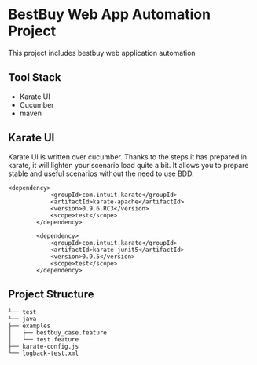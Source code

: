 # BestBuy Web App Automation Project

This project includes bestbuy web application automation

## Tool Stack

* Karate UI
* Cucumber
* maven

## Karate UI

Karate UI is written over cucumber.
Thanks to the steps it has prepared in karate, it will lighten your scenario load quite a bit.
It allows you to prepare stable and useful scenarios without the need to use BDD.
```
<dependency>
            <groupId>com.intuit.karate</groupId>
            <artifactId>karate-apache</artifactId>
            <version>0.9.6.RC3</version>
            <scope>test</scope>
        </dependency>
        
        <dependency>
            <groupId>com.intuit.karate</groupId>
            <artifactId>karate-junit5</artifactId>
            <version>0.9.5</version>
            <scope>test</scope>
        </dependency>
```

## Project Structure
```
└── test
└── java
├── examples
│   ├── bestbuy_case.feature
│   └── test.feature
├── karate-config.js
└── logback-test.xml
```






